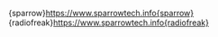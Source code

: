 {sparrow}https://www.sparrowtech.info{sparrow}
</br>
{radiofreak}https://www.sparrowtech.info{radiofreak}

